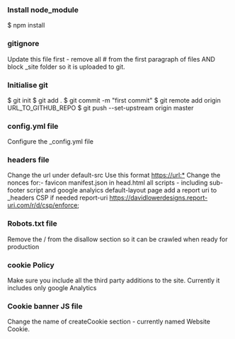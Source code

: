 ### Install node_module

$ npm install

### gitignore

Update this file first - remove all # from the first paragraph of files AND block _site folder so it is uploaded to git.

### Initialise git

$ git init
$ git add .
$ git commit -m "first commit"
$ git remote add origin URL_TO_GITHUB_REPO
$ git push --set-upstream origin master

### config.yml file

Configure the \_config.yml file

### headers file

Change the url under default-src
Use this format <https://url:*>
Change the nonces for:-
favicon manifest.json in head.html
all scripts - including sub-footer script and google analyics default-layout page
add a report uri to \_headers CSP if needed
report-uri <https://davidlowerdesigns.report-uri.com/r/d/csp/enforce>;

### Robots.txt file

Remove the / from the disallow section so it can be crawled when ready for production

### cookie Policy

Make sure you include all the third party additions to the site. Currently it includes only google Analytics

### Cookie banner JS file

Change the name of createCookie section - currently named Website Cookie.